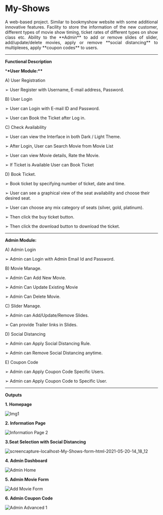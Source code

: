 # My-Shows

<p align="justify">A web-based project. Similar to bookmyshow website with some additional innovative features.
Facility to store the information of the new customer, different types of movie show timing, ticket rates of different types on show class etc.
Ability to the **Admin** to add or remove slides of slider, add/update/delete movies, apply or remove **social distancing** to multiplexes, apply **coupon codes** to users.</p>

---

**Functional Description**

\***\*User Module:\*\***

A) User Registration

➢ User Register with Username, E-mail address, Password.

B) User Login

➢ User can Login with E-mail ID and Password.

➢ User can Book the Ticket after Log in.

C) Check Availability

➢ User can view the Interface in both Dark / Light Theme.

➢ After Login, User can Search Movie from Movie List

➢ User can view Movie details, Rate the Movie.

➢ If Ticket is Available User can Book Ticket

D) Book Ticket.

➢ Book ticket by specifying number of ticket, date and time.

➢ User can see a graphical view of the seat availability and choose their desired seat.

➢ User can choose any mix category of seats (silver, gold, platinum).

➢ Then click the buy ticket button.

➢ Then click the download button to download the ticket.

---

**Admin Module:**

A) Admin Login

➢ Admin can Login with Admin Email Id and Password.

B) Movie Manage.

➢ Admin Can Add New Movie.

➢ Admin Can Update Existing Movie

➢ Admin Can Delete Movie.

C) Slider Manage.

➢ Admin can Add/Update/Remove Slides.

➢ Can provide Trailer links in Slides.

D) Social Distancing

➢ Admin can Apply Social Distancing Rule.

➢ Admin can Remove Social Distancing anytime.

E) Coupon Code

➢ Admin can Apply Coupon Code Specific Users.

➢ Admin can Apply Coupon Code to Specific User.

---

**Outputs**

**1. Homepage**

![Img1](https://github.com/Matin3230/My-Shows/assets/85051013/aaff674f-423a-45b6-8174-c2eee587e45c)

**2. Information Page**

![Information Page 2](https://github.com/Matin3230/My-Shows/assets/85051013/5dd0bb04-69ec-4d8c-8f95-3008b1794cdd)

**3.Seat Selection with Social Distancing**

![screencapture-localhost-My-Shows-form-html-2021-05-20-14_18_12](https://github.com/Matin3230/My-Shows/assets/85051013/a45c69da-0dd6-42a1-b825-c56538ffe684)

**4. Admin Dashboard**

![Admin Home](https://github.com/Matin3230/My-Shows/assets/85051013/48c519b7-5c71-4ce2-bd7a-4a52b6f6b950)

**5. Admin Movie Form**

![Add Movie Form](https://github.com/Matin3230/My-Shows/assets/85051013/c857da71-06c6-4af1-b6ad-42b599286e1c)

**6. Admin Coupon Code**

![Admin Advanced 1](https://github.com/Matin3230/My-Shows/assets/85051013/14a42aa9-7415-4a64-bd81-7d5acb0b49fa)
